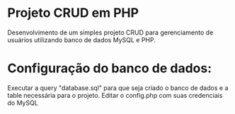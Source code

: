 # Projeto CRUD em PHP
Desenvolvimento de um simples projeto CRUD para gerenciamento de usuários utilizando banco de dados MySQL e PHP.
# Configuração do banco de dados:
Executar a query "database.sql" para que seja criado o banco de dados e a table necessária para o projeto.
Editar o config.php com suas credenciais do MySQL
